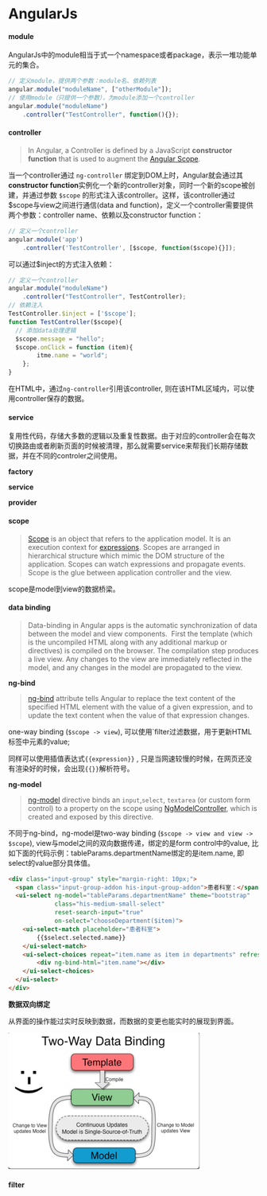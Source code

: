 # AngularJs

#### module

AngularJs中的module相当于式一个namespace或者package，表示一堆功能单元的集合。

```javascript
// 定义module，提供两个参数：module名、依赖列表
angular.module("moduleName", ["otherModule"]);
// 使用module（只提供一个参数），为module添加一个controller
angular.module("moduleName")
	.controller("TestController", function(){});
```



#### controller

> In Angular, a Controller is defined by a JavaScript **constructor function** that is used to augment the [Angular Scope](https://docs.angularjs.org/guide/scope).

当一个controller通过 `ng-controller` 绑定到DOM上时，Angular就会通过其**constructor function**实例化一个新的controller对象，同时一个新的scope被创建，并通过参数 `$scope` 的形式注入该controller。这样，该controller通过$scope与view之间进行通信(data and function)，定义一个controller需要提供两个参数：controller name、依赖以及constructor function：

```javascript
// 定义一个controller
angular.module('app')
	.controller('TestController', [$scope, function($scope){}]);
```

可以通过$inject的方式注入依赖：

```javascript
// 定义一个controller
angular.module("moduleName")
	.controller("TestController", TestController);
// 依赖注入
TestController.$inject = ['$scope'];
function TestController($scope){
  // 添加data处理逻辑
  $scope.message = "hello";
  $scope.onClick = function (item){
  		itme.name = "world";
	};
}
```

在HTML中，通过`ng-controller`引用该controller, 则在该HTML区域内，可以使用controller保存的数据。



#### service

复用性代码，存储大多数的逻辑以及重复性数据。由于对应的controller会在每次切换路由或者刷新页面的时候被清理，那么就需要service来帮我们长期存储数据，并在不同的controler之间使用。

**factory**  

**service** 

**provider** 



#### scope

> [Scope](https://docs.angularjs.org/api/ng/type/$rootScope.Scope) is an object that refers to the application model. It is an execution context for [expressions](https://docs.angularjs.org/guide/expression). Scopes are arranged in hierarchical structure which mimic the DOM structure of the application. Scopes can watch expressions and propagate events. Scope is the glue between application controller and the view. 

scope是model到view的数据桥梁。



#### data binding

> Data-binding in Angular apps is the automatic synchronization of data between the model and view components.  First the template (which is the uncompiled HTML along with any additional markup or directives) is compiled on the browser. The compilation step produces a live view. Any changes to the view are immediately reflected in the model, and any changes in the model are propagated to the view. 

**ng-bind**

> [ng-bind](https://docs.angularjs.org/api/ng/directive/ngBind) attribute tells Angular to replace the text content of the specified HTML element with the value of a given expression, and to update the text content when the value of that expression changes.

one-way binding (`$scope -> view`), 可以使用`filter过滤数据，用于更新HTML标签中元素的value;

同样可以使用插值表达式`{{expression}}` , 只是当网速较慢的时候，在网页还没有渲染好的时候，会出现`{{}}`解析符号。

**ng-model**

> [ng-model](https://docs.angularjs.org/api/ng/directive/ngModel) directive binds an `input`,`select`, `textarea` (or custom form control) to a property on the scope using [NgModelController](https://docs.angularjs.org/api/ng/type/ngModel.NgModelController), which is created and exposed by this directive.

不同于ng-bind，ng-model是two-way binding (`$scope -> view and view -> $scope`), view与model之间的双向数据传递，绑定的是form control中的value, 比如下面的代码示例：tableParams.departmentName绑定的是item.name, 即select的value部分具体值。

```html
<div class="input-group" style="margin-right: 10px;">
  <span class="input-group-addon his-input-group-addon">患者科室：</span>       
  <ui-select ng-model="tableParams.departmentName" theme="bootstrap" 
             class="his-medium-small-select"
             reset-search-input="true" 
             on-select="chooseDepartment($item)">
  	<ui-select-match placeholder="患者科室">
    	{{$select.selected.name}}
  	</ui-select-match>
  	<ui-select-choices repeat="item.name as item in departments" refresh-delay="0">
    	<div ng-bind-html="item.name"></div>
  	</ui-select-choices>
  </ui-select>
</div>
```



**数据双向绑定** 

从界面的操作能过实时反映到数据，而数据的变更也能实时的展现到界面。

![data binding](./img/data-binding.png)



#### filter

